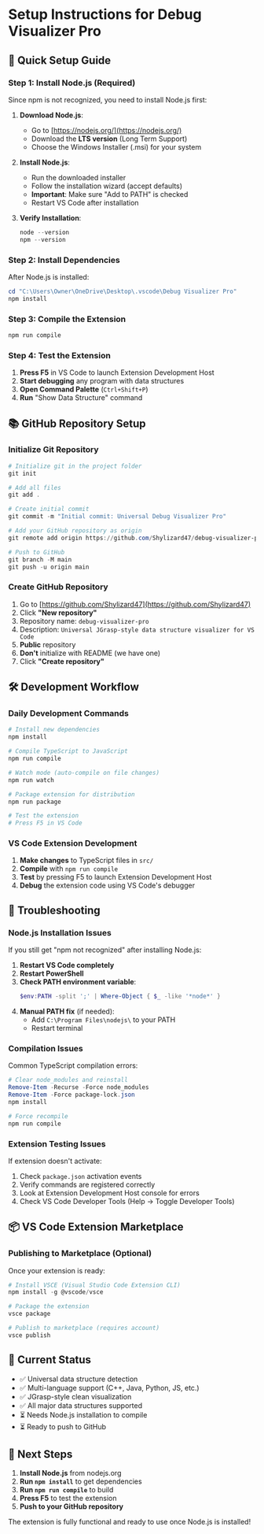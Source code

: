 # Setup Instructions for Debug Visualizer Pro

## 🚀 Quick Setup Guide

### Step 1: Install Node.js (Required)

Since npm is not recognized, you need to install Node.js first:

1. **Download Node.js**:
   - Go to [https://nodejs.org/](https://nodejs.org/)
   - Download the **LTS version** (Long Term Support)
   - Choose the Windows Installer (.msi) for your system

2. **Install Node.js**:
   - Run the downloaded installer
   - Follow the installation wizard (accept defaults)
   - **Important**: Make sure "Add to PATH" is checked
   - Restart VS Code after installation

3. **Verify Installation**:
   ```powershell
   node --version
   npm --version
   ```

### Step 2: Install Dependencies

After Node.js is installed:

```powershell
cd "C:\Users\Owner\OneDrive\Desktop\.vscode\Debug Visualizer Pro"
npm install
```

### Step 3: Compile the Extension

```powershell
npm run compile
```

### Step 4: Test the Extension

1. **Press F5** in VS Code to launch Extension Development Host
2. **Start debugging** any program with data structures
3. **Open Command Palette** (`Ctrl+Shift+P`)
4. **Run** "Show Data Structure" command

## 📚 GitHub Repository Setup

### Initialize Git Repository

```powershell
# Initialize git in the project folder
git init

# Add all files
git add .

# Create initial commit
git commit -m "Initial commit: Universal Debug Visualizer Pro"

# Add your GitHub repository as origin
git remote add origin https://github.com/Shylizard47/debug-visualizer-pro.git

# Push to GitHub
git branch -M main
git push -u origin main
```

### Create GitHub Repository

1. Go to [https://github.com/Shylizard47](https://github.com/Shylizard47)
2. Click **"New repository"**
3. Repository name: `debug-visualizer-pro`
4. Description: `Universal JGrasp-style data structure visualizer for VS Code`
5. **Public** repository
6. **Don't** initialize with README (we have one)
7. Click **"Create repository"**

## 🛠️ Development Workflow

### Daily Development Commands

```powershell
# Install new dependencies
npm install

# Compile TypeScript to JavaScript
npm run compile

# Watch mode (auto-compile on file changes)
npm run watch

# Package extension for distribution
npm run package

# Test the extension
# Press F5 in VS Code
```

### VS Code Extension Development

1. **Make changes** to TypeScript files in `src/`
2. **Compile** with `npm run compile`
3. **Test** by pressing F5 to launch Extension Development Host
4. **Debug** the extension code using VS Code's debugger

## 🔧 Troubleshooting

### Node.js Installation Issues

If you still get "npm not recognized" after installing Node.js:

1. **Restart VS Code completely**
2. **Restart PowerShell**
3. **Check PATH environment variable**:
   ```powershell
   $env:PATH -split ';' | Where-Object { $_ -like '*node*' }
   ```
4. **Manual PATH fix** (if needed):
   - Add `C:\Program Files\nodejs\` to your PATH
   - Restart terminal

### Compilation Issues

Common TypeScript compilation errors:

```powershell
# Clear node_modules and reinstall
Remove-Item -Recurse -Force node_modules
Remove-Item -Force package-lock.json
npm install

# Force recompile
npm run compile
```

### Extension Testing Issues

If extension doesn't activate:

1. Check `package.json` activation events
2. Verify commands are registered correctly
3. Look at Extension Development Host console for errors
4. Check VS Code Developer Tools (Help → Toggle Developer Tools)

## 📦 VS Code Extension Marketplace

### Publishing to Marketplace (Optional)

Once your extension is ready:

```powershell
# Install VSCE (Visual Studio Code Extension CLI)
npm install -g @vscode/vsce

# Package the extension
vsce package

# Publish to marketplace (requires account)
vsce publish
```

## 🎯 Current Status

- ✅ Universal data structure detection
- ✅ Multi-language support (C++, Java, Python, JS, etc.)
- ✅ JGrasp-style clean visualization
- ✅ All major data structures supported
- ⏳ Needs Node.js installation to compile
- ⏳ Ready to push to GitHub

## 🚀 Next Steps

1. **Install Node.js** from nodejs.org
2. **Run `npm install`** to get dependencies
3. **Run `npm run compile`** to build
4. **Press F5** to test the extension
5. **Push to your GitHub repository**

The extension is fully functional and ready to use once Node.js is installed!
